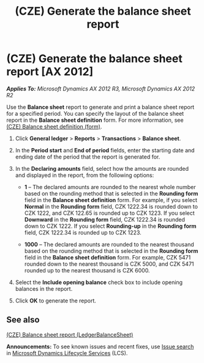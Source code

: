 ﻿---
title: (CZE) Generate the balance sheet report
TOCTitle: (CZE) Generate the balance sheet report
ms:assetid: a7d9ae32-a64c-4bb6-833e-b4b4ccf17dea
ms:mtpsurl: https://technet.microsoft.com/en-us/library/JJ677644(v=AX.60)
ms:contentKeyID: 49384946
ms.date: 04/18/2014
mtps_version: v=AX.60
---

# (CZE) Generate the balance sheet report [AX 2012]


_**Applies To:** Microsoft Dynamics AX 2012 R3, Microsoft Dynamics AX 2012 R2_

Use the **Balance sheet** report to generate and print a balance sheet report for a specified period. You can specify the layout of the balance sheet report in the **Balance sheet definition** form. For more information, see [(CZE) Balance sheet definition (form)](https://technet.microsoft.com/en-us/library/jj710630\(v=ax.60\)).

1.  Click **General ledger** \> **Reports** \> **Transactions** \> **Balance sheet**.

2.  In the **Period start** and **End of period** fields, enter the starting date and ending date of the period that the report is generated for.

3.  In the **Declaring amounts** field, select how the amounts are rounded and displayed in the report, from the following options:
    
      - **1** – The declared amounts are rounded to the nearest whole number based on the rounding method that is selected in the **Rounding form** field in the **Balance sheet definition** form. For example, if you select **Normal** in the **Rounding form** field, CZK 1222.34 is rounded down to CZK 1222, and CZK 122.65 is rounded up to CZK 1223. If you select **Downward** in the **Rounding form** field, CZK 1222.34 is rounded down to CZK 1222. If you select **Rounding-up** in the **Rounding form** field, CZK 1222.34 is rounded up to CZK 1223.
    
      - **1000** – The declared amounts are rounded to the nearest thousand based on the rounding method that is selected in the **Rounding form** field in the **Balance sheet definition** form. For example, CZK 5471 rounded down to the nearest thousand is CZK 5000, and CZK 5471 rounded up to the nearest thousand is CZK 6000.

4.  Select the **Include opening balance** check box to include opening balances in the report.

5.  Click **OK** to generate the report.

## See also

[(CZE) Balance sheet report (LedgerBalanceSheet)](cze-balance-sheet-report-ledgerbalancesheet.md)

  
**Announcements:** To see known issues and recent fixes, use [Issue search](http://go.microsoft.com/fwlink/?linkid=389258) in [Microsoft Dynamics Lifecycle Services](http://go.microsoft.com/fwlink/?linkid=306505) (LCS).

